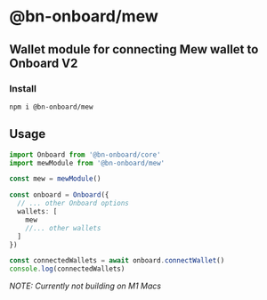 # @bn-onboard/mew

## Wallet module for connecting Mew wallet to Onboard V2

### Install

`npm i @bn-onboard/mew`

## Usage

```typescript
import Onboard from '@bn-onboard/core'
import mewModule from '@bn-onboard/mew'

const mew = mewModule()

const onboard = Onboard({
  // ... other Onboard options
  wallets: [
    mew
    //... other wallets
  ]
})

const connectedWallets = await onboard.connectWallet()
console.log(connectedWallets)
```

_NOTE: Currently not building on M1 Macs_
